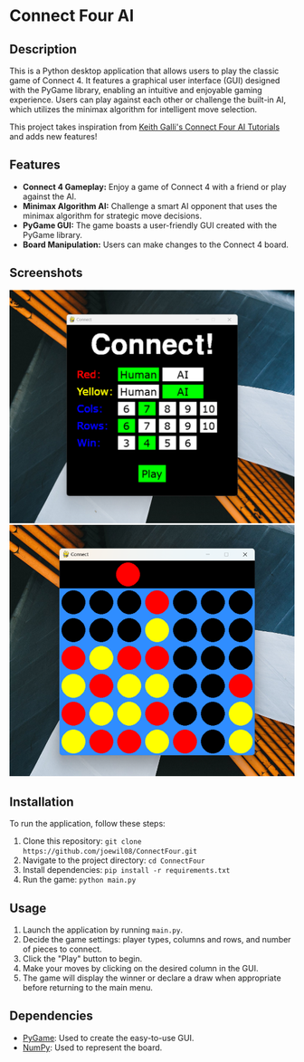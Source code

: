 # Connect Four AI

## Description

This is a Python desktop application that allows users to play the classic game of Connect 4. It features a graphical user interface (GUI) designed with the PyGame library, enabling an intuitive and enjoyable gaming experience. Users can play against each other or challenge the built-in AI, which utilizes the minimax algorithm for intelligent move selection.

This project takes inspiration from [Keith Galli's Connect Four AI Tutorials](https://www.youtube.com/playlist?list=PLFCB5Dp81iNV_inzM-R9AKkZZlePCZdtV) and adds new features!

## Features

- **Connect 4 Gameplay:** Enjoy a game of Connect 4 with a friend or play against the AI.
- **Minimax Algorithm AI:** Challenge a smart AI opponent that uses the minimax algorithm for strategic move decisions.
- **PyGame GUI:** The game boasts a user-friendly GUI created with the PyGame library.
- **Board Manipulation:** Users can make changes to the Connect 4 board.

## Screenshots

![Screenshot](screenshots/main_menu.png)
![Screenshot](screenshots/game.png)

## Installation

To run the application, follow these steps:

1. Clone this repository: `git clone https://github.com/joewil08/ConnectFour.git`
2. Navigate to the project directory: `cd ConnectFour`
3. Install dependencies: `pip install -r requirements.txt`
4. Run the game: `python main.py`

## Usage

1. Launch the application by running `main.py`.
2. Decide the game settings: player types, columns and rows, and number of pieces to connect.
3. Click the "Play" button to begin.
4. Make your moves by clicking on the desired column in the GUI.
5. The game will display the winner or declare a draw when appropriate before returning to the main menu.

## Dependencies

- [PyGame](https://github.com/pygame/pygame): Used to create the easy-to-use GUI.
- [NumPy](https://github.com/numpy/numpy): Used to represent the board.

